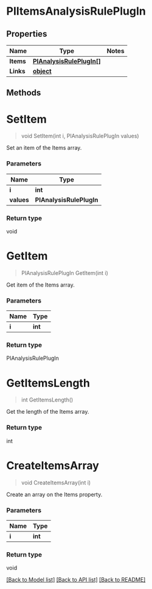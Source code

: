 # PIItemsAnalysisRulePlugIn

## Properties
Name | Type | Notes
------------ | ------------- | -------------
**Items** | **[**PIAnalysisRulePlugIn[]**](../Model/PIAnalysisRulePlugIn.md)**
**Links** | **[**object**](../Model/Object.md)**

## Methods

# **SetItem**
> void SetItem(int i, PIAnalysisRulePlugIn values)

Set an item of the Items array.

### Parameters

Name | Type
------------- | -------------
 **i** | **int**
 **values** | **PIAnalysisRulePlugIn**

### Return type

void


# **GetItem**
> PIAnalysisRulePlugIn GetItem(int i)

Get item of the Items array.

### Parameters

Name | Type
------------- | -------------
 **i** | **int**

### Return type

PIAnalysisRulePlugIn


# **GetItemsLength**
> int GetItemsLength()

Get the length of the Items array.


### Return type

int


# **CreateItemsArray**
> void CreateItemsArray(int i)

Create an array on the Items property.

### Parameters

Name | Type
------------- | -------------
 **i** | **int**

### Return type

void

[[Back to Model list]](../../README.md#documentation-for-models) [[Back to API list]](../../README.md#documentation-for-api-endpoints) [[Back to README]](../../README.md)
